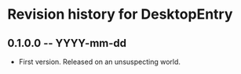 # Revision history for DesktopEntry

## 0.1.0.0 -- YYYY-mm-dd

* First version. Released on an unsuspecting world.
